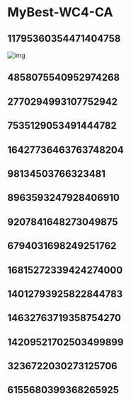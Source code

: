 # MyBest-WC4-CA

## 11795360354471404758
![img](https://github.com/user-attachments/assets/da7cf0a2-de9d-415b-af7e-6f4f7161c589)

## 4858075540952974268
## 2770294993107752942
## 7535129053491444782
## 16427736463763748204
## 98134503766323481
## 8963593247928406910
## 9207841648273049875
## 6794031698249251762
## 16815272339424274000
## 14012793925822844783
## 14632763719358754270
## 14209521702503499899
## 3236722030273125706
## 6155680399368265925
